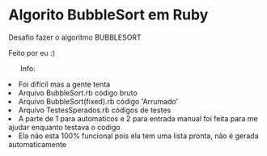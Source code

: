 # Algorito BubbleSort em Ruby

<p>Desafio fazer o algoritmo BUBBLESORT</p>

<p>Feito por eu :)</p>

<ul>Info: </ul>
<li>Foi difícil mas a gente tenta</li>
<li>Arquivo BubbleSort.rb código bruto</li>
<li>Arquivo BubbleSort(fixed).rb código 'Arrumado'</li>
<li>Arquivo TestesSperados.rb códigos de testes</li>
<li>A parte de 1 para automaticos e 2 para entrada manual foi feita para me ajudar enquanto testava o codigo</li>
<li>Ela não esta 100% funcional pois ela tem uma lista pronta, não é gerada automaticamente</li>
